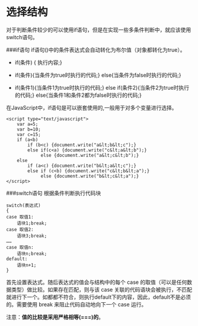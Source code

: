 选择结构
===================
对于判断条件较少的可以使用if语句，但是在实现一些多条件判断中，就应该使用switch语句。

###if语句
if语句()中的条件表达式会自动转化为布尔值（对象都转化为true）。

 - if(条件) { 执行内容;}

 - if(条件){当条件为true时执行的代码;}
else{当条件为false时执行的代码;}

 - if(条件1){当条件1为true时执行的代码;}
else if(条件2){当条件2为true时执行的代码;}
else{当条件1和条件2都为false时执行的代码;}

在JavaScript中，if语句是可以嵌套使用的,一般用于对多个变量进行选择。

	<script type="text/javascript">
		var a=5;
		var b=10;
		var c=15;
		if (a<b)
			if (b<c) {document.write("a&lt;b&lt;c");}
			else if(c<a) {document.write("c&lt;a&lt;b");} 
				 else {document.write("a&lt;c&lt;b");} 
		else
			if (a<c) {document.write("b&lt;a&lt;c");}
			else if (c<b) {document.write("c&lt;b&lt;a");}
				 else {document.write("b&lt;c&lt;a");}		
	</script>

###switch语句
根据条件判断执行代码块

    switch(表达式)
    {
    case 取值1:
        语块1;break;
    case 取值2:
        语块3;break;
    ……
    case 取值n:
        语块n;break;
    default:
        语块n+1;
    }
首先设置表达式。随后表达式的值会与结构中的每个 case 的取值（可以是任何数据类型）做比较。如果存在匹配，则与该 case 关联的代码语块会被执行，不匹配就进行下一个。如都都不符合，则执行default下的内容，因此，default不是必须的。需要使用 break 来阻止代码自动地向下一个 case 运行。

注意：**值的比较是采用严格相等(===)的**。